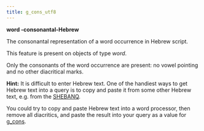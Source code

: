 ```yaml
---
title: g_cons_utf8
---
```


**word -consonantal-Hebrew**


The consonantal representation of a word occurrence in Hebrew script.

This feature is present on objects of type *word*.

Only the consonants of the word occurrence are present: no vowel pointing and no other diacritical marks.

**Hint:**
It is difficult to enter Hebrew text. One of the handiest ways to get Hebrew text into a query is to copy and paste it
from some other Hebrew text, e.g. from the [SHEBANQ](https://shebanq.ancient-data.org).

You could try to copy and paste Hebrew text into a word processor, then remove all diacritics, and paste the result into
your query as a value for [g_cons](g_cons).

